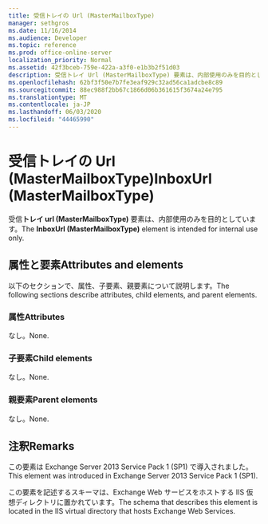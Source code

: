 ```yaml
---
title: 受信トレイの Url (MasterMailboxType)
manager: sethgros
ms.date: 11/16/2014
ms.audience: Developer
ms.topic: reference
ms.prod: office-online-server
localization_priority: Normal
ms.assetid: 42f3bceb-759e-422a-a3f0-e1b3b2f51d03
description: 受信トレイ Url (MasterMailboxType) 要素は、内部使用のみを目的としています。
ms.openlocfilehash: 62bf3f50e7b7fe3eaf929c32ad56ca1adcbe8c89
ms.sourcegitcommit: 88ec988f2bb67c1866d06b361615f3674a24e795
ms.translationtype: MT
ms.contentlocale: ja-JP
ms.lasthandoff: 06/03/2020
ms.locfileid: "44465990"
---
```

# <a name="inboxurl-mastermailboxtype"></a><span data-ttu-id="a7390-103">受信トレイの Url (MasterMailboxType)</span><span class="sxs-lookup"><span data-stu-id="a7390-103">InboxUrl (MasterMailboxType)</span></span>

<span data-ttu-id="a7390-104">受信**トレイ url (MasterMailboxType)** 要素は、内部使用のみを目的としています。</span><span class="sxs-lookup"><span data-stu-id="a7390-104">The **InboxUrl (MasterMailboxType)** element is intended for internal use only.</span></span> 

## <a name="attributes-and-elements"></a><span data-ttu-id="a7390-105">属性と要素</span><span class="sxs-lookup"><span data-stu-id="a7390-105">Attributes and elements</span></span>

<span data-ttu-id="a7390-106">以下のセクションで、属性、子要素、親要素について説明します。</span><span class="sxs-lookup"><span data-stu-id="a7390-106">The following sections describe attributes, child elements, and parent elements.</span></span>
  
### <a name="attributes"></a><span data-ttu-id="a7390-107">属性</span><span class="sxs-lookup"><span data-stu-id="a7390-107">Attributes</span></span>

<span data-ttu-id="a7390-108">なし。</span><span class="sxs-lookup"><span data-stu-id="a7390-108">None.</span></span>
  
### <a name="child-elements"></a><span data-ttu-id="a7390-109">子要素</span><span class="sxs-lookup"><span data-stu-id="a7390-109">Child elements</span></span>

<span data-ttu-id="a7390-110">なし。</span><span class="sxs-lookup"><span data-stu-id="a7390-110">None.</span></span>
  
### <a name="parent-elements"></a><span data-ttu-id="a7390-111">親要素</span><span class="sxs-lookup"><span data-stu-id="a7390-111">Parent elements</span></span>

<span data-ttu-id="a7390-112">なし。</span><span class="sxs-lookup"><span data-stu-id="a7390-112">None.</span></span>
  
## <a name="remarks"></a><span data-ttu-id="a7390-113">注釈</span><span class="sxs-lookup"><span data-stu-id="a7390-113">Remarks</span></span>

<span data-ttu-id="a7390-114">この要素は Exchange Server 2013 Service Pack 1 (SP1) で導入されました。</span><span class="sxs-lookup"><span data-stu-id="a7390-114">This element was introduced in Exchange Server 2013 Service Pack 1 (SP1).</span></span>
  
<span data-ttu-id="a7390-115">この要素を記述するスキーマは、Exchange Web サービスをホストする IIS 仮想ディレクトリに置かれています。</span><span class="sxs-lookup"><span data-stu-id="a7390-115">The schema that describes this element is located in the IIS virtual directory that hosts Exchange Web Services.</span></span>
  

